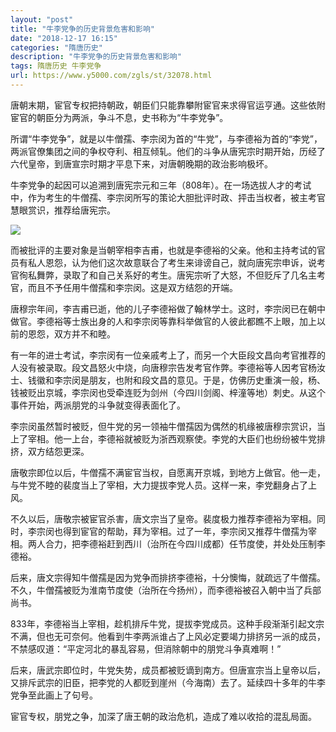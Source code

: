```yaml
---
layout: "post"
title: "牛李党争的历史背景危害和影响"
date: "2018-12-17 16:15"
categories: "隋唐历史"
description: "牛李党争的历史背景危害和影响"
tags: 隋唐历史 牛李党争
url: https://www.y5000.com/zgls/st/32078.html
---
```






唐朝末期，宦官专权把持朝政，朝臣们只能靠攀附宦官来求得官运亨通。这些依附宦官的朝臣分为两派，争斗不息，史书称为“牛李党争”。

所谓“牛李党争”，就是以牛僧孺、李宗闵为首的“牛党”，与李德裕为首的“李党”，两派官僚集团之间的争权夺利、相互倾轧。他们的斗争从唐宪宗时期开始，历经了六代皇帝，到唐宣宗时期才平息下来，对唐朝晚期的政治影响极坏。

牛李党争的起因可以追溯到唐宪宗元和三年（808年）。在一场选拔人才的考试中，作为考生的牛僧孺、李宗闵所写的策论大胆批评时政、抨击当权者，被主考官慧眼赏识，推荐给唐宪宗。

![](https://img.y5000.com/uploads/allimg/180820/8-1PR016053E56.jpg)

而被批评的主要对象是当朝宰相李吉甫，也就是李德裕的父亲。他和主持考试的官员有私人恩怨，认为他们这次故意联合了考生来诽谤自己，就向唐宪宗申诉，说考官徇私舞弊，录取了和自己关系好的考生。唐宪宗听了大怒，不但贬斥了几名主考官，而且不予任用牛僧孺和李宗闵。这是双方结怨的开端。

唐穆宗年间，李吉甫已逝，他的儿子李德裕做了翰林学士。这时，李宗闵已在朝中做官。李德裕等士族出身的人和李宗闵等靠科举做官的人彼此都瞧不上眼，加上以前的恩怨，双方并不和睦。

有一年的进士考试，李宗闵有一位亲戚考上了，而另一个大臣段文昌向考官推荐的人没有被录取。段文昌怒火中烧，向唐穆宗告发考官作弊。李德裕等人因考官杨汝士、钱徽和李宗闵是朋友，也附和段文昌的意见。于是，仿佛历史重演一般，杨、钱被贬出京城，李宗闵也受牵连贬为剑州（今四川剑阁、梓潼等地）刺史。从这个事件开始，两派朋党的斗争就变得表面化了。

李宗闵虽然暂时被贬，但牛党的另一领袖牛僧孺因为偶然的机缘被唐穆宗赏识，当上了宰相。他一上台，李德裕就被贬为浙西观察使。李党的大臣们也纷纷被牛党排挤，双方结怨更深。

唐敬宗即位以后，牛僧孺不满宦官当权，自愿离开京城，到地方上做官。他一走，与牛党不睦的裴度当上了宰相，大力提拔李党人员。这样一来，李党翻身占了上风。

不久以后，唐敬宗被宦官杀害，唐文宗当了皇帝。裴度极力推荐李德裕为宰相。同时，李宗闵也得到宦官的帮助，拜为宰相。过了一年，李宗闵又推荐牛僧孺为宰相。两人合力，把李德裕赶到西川（治所在今四川成都）任节度使，并处处压制李德裕。

后来，唐文宗得知牛僧孺是因为党争而排挤李德裕，十分懊悔，就疏远了牛僧孺。不久，牛僧孺被贬为淮南节度使（治所在今扬州），而李德裕被召入朝中当了兵部尚书。

833年，李德裕当上宰相，趁机排斥牛党，提拔李党成员。这种手段渐渐引起文宗不满，但也无可奈何。他看到牛李两派谁占了上风必定要竭力排挤另一派的成员，不禁感叹道：“平定河北的暴乱容易，但消除朝中的朋党斗争真难啊！”

后来，唐武宗即位时，牛党失势，成员都被贬谪到南方。但唐宣宗当上皇帝以后，又排斥武宗的旧臣，把李党的人都贬到崖州（今海南）去了。延续四十多年的牛李党争至此画上了句号。

宦官专权，朋党之争，加深了唐王朝的政治危机，造成了难以收拾的混乱局面。
